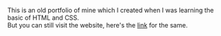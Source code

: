 This is an old portfolio of mine which I created when I was learning the basic of HTML and CSS. <br>
But you can still visit the website, here's the [link](https://arpy8.github.io/old) for the same.
